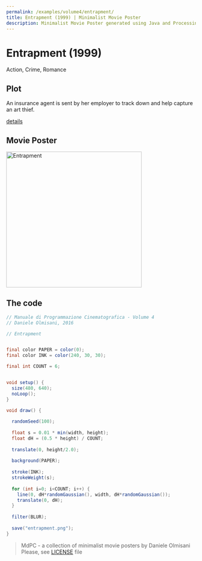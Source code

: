 ```yaml
---
permalink: /examples/volume4/entrapment/
title: Entrapment (1999) | Minimalist Movie Poster
description: Minimalist Movie Poster generated using Java and Processing.
---
```


# Entrapment (1999)

Action, Crime, Romance

## Plot
An insurance agent is sent by her employer to track down and help capture an art thief.

[details](https://www.imdb.com/title/tt0137494/)

## Movie Poster
<img src="entrapment.png"  width="360px" title="Entrapment">


## The code
```java
// Manuale di Programmazione Cinematografica - Volume 4
// Daniele Olmisani, 2016

// Entrapment


final color PAPER = color(0);
final color INK = color(240, 30, 30);

final int COUNT = 6;


void setup() {
  size(480, 640);
  noLoop();
}

void draw() {
  
  randomSeed(100);
  
  float s = 0.01 * min(width, height);
  float dH = (0.5 * height) / COUNT;
  
  translate(0, height/2.0);
  
  background(PAPER);
  
  stroke(INK);
  strokeWeight(s);
  
  for (int i=0; i<COUNT; i++) {
    line(0, dH*randomGaussian(), width, dH*randomGaussian());
    translate(0, dH);
  }
  
  filter(BLUR);
  
  save("entrapment.png");
}
```

> MdPC - a collection of minimalist movie posters
> by Daniele Olmisani
> Please, see [LICENSE](../../../LICENSE) file
